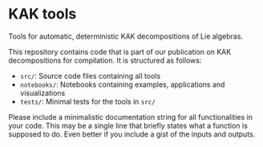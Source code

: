 # KAK tools
Tools for automatic, deterministic KAK decompositions of Lie algebras.

This repository contains code that is part of our publication on KAK decompositions for compilation.
It is structured as follows:
- `src/`: Source code files containing all tools
- `notebooks/`: Notebooks containing examples, applications and visualizations
- `tests/`: Minimal tests for the tools in `src/`

Please include a minimalistic documentation string for all functionalities in your code.
This may be a single line that briefly states what a function is supposed to do. 
Even better if you include a gist of the inputs and outputs.
